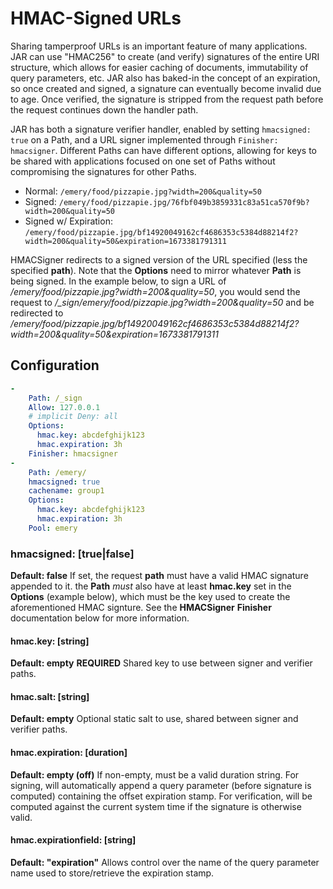 # HMAC-Signed URLs

Sharing tamperproof URLs is an important feature of many applications. JAR can use "HMAC256" to create (and verify) signatures of the entire URI structure, which allows for easier caching of documents, immutability of query parameters, etc. JAR also has baked-in the concept of an expiration, so once created and signed, a signature can eventually become invalid due to age. Once verified, the signature is stripped from the request path before the request continues down the handler path. 

JAR has both a signature verifier handler, enabled by setting `hmacsigned: true` on a Path, and a URL signer implemented through `Finisher: hmacsigner`. Different Paths can have different options, allowing for keys to be shared with applications focused on one set of Paths without compromising the signatures for other Paths.

* Normal: `/emery/food/pizzapie.jpg?width=200&quality=50`
* Signed: `/emery/food/pizzapie.jpg/76fbf049b3859331c83a51ca570f9b?width=200&quality=50`
* Signed w/ Expiration: `/emery/food/pizzapie.jpg/bf14920049162cf4686353c5384d88214f2?width=200&quality=50&expiration=1673381791311`

HMACSigner redirects to a signed version of the URL specified (less the specified **path**). Note that the **Options** need to mirror whatever **Path** is being signed. In the example below, to sign a URL of */emery/food/pizzapie.jpg?width=200&quality=50*, you would send the request to */_sign/emery/food/pizzapie.jpg?width=200&quality=50* and be redirected to */emery/food/pizzapie.jpg/bf14920049162cf4686353c5384d88214f2?width=200&quality=50&expiration=1673381791311*

## Configuration

```yaml
-
    Path: /_sign
    Allow: 127.0.0.1
    # implicit Deny: all
    Options:
      hmac.key: abcdefghijk123
      hmac.expiration: 3h
    Finisher: hmacsigner
-
    Path: /emery/
    hmacsigned: true
    cachename: group1
    Options:
      hmac.key: abcdefghijk123
      hmac.expiration: 3h
    Pool: emery
```

### hmacsigned: [true|false]

**Default: false**
If set, the request **path** must have a valid HMAC signature appended to it. the **Path** *must* also have at least **hmac.key** set in the **Options** (example below), which must be the key used to create the aforementioned HMAC signture. See the **HMACSigner** **Finisher** documentation below for more information.

#### hmac.key: [string]

**Default: empty**
**REQUIRED**
Shared key to use between signer and verifier paths.

#### hmac.salt: [string]

**Default: empty**
Optional static salt to use, shared between signer and verifier paths.

#### hmac.expiration: [duration]

**Default: empty (off)**
If non-empty, must be a valid duration string. For signing, will automatically append a query parameter (before signature is computed) containing the offset expiration stamp. For verification, will be computed against the current system time if the signature is otherwise valid.

#### hmac.expirationfield: [string]

**Default: "expiration"**
Allows control over the name of the query parameter name used to store/retrieve the expiration stamp.
